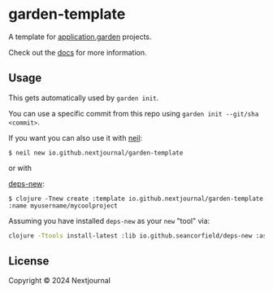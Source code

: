 # garden-template

A template for [application.garden](https://application.garden) projects.

Check out the [docs](shttps://docs.apps.garden/#project-templates) for more information.

## Usage

This gets automatically used by `garden init`.

You can use a specific commit from this repo using `garden init --git/sha <commit>`.

If you want you can also use it with [neil](https):

    $ neil new io.github.nextjournal/garden-template

or with

[deps-new](https://github.com/seancorfield/deps-new):

    $ clojure -Tnew create :template io.github.nextjournal/garden-template :name myusername/mycoolproject

Assuming you have installed `deps-new` as your `new` "tool" via:

```bash
clojure -Ttools install-latest :lib io.github.seancorfield/deps-new :as new
```
    



## License

Copyright © 2024 Nextjournal
